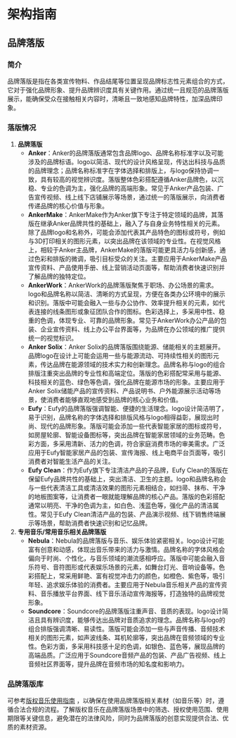 # 架构指南
## 品牌落版
### 简介
品牌落版是指在各类宣传物料、作品结尾等位置呈现品牌标志性元素组合的方式，它对于强化品牌形象、提升品牌辨识度具有关键作用。通过统一且规范的品牌落版展示，能确保受众在接触相关内容时，清晰且一致地感知品牌特性，加深品牌印象。

### 落版情况
1. **品牌落版**
    - **Anker**：Anker的品牌落版通常包含品牌logo、品牌名称标准字以及可能涉及的品牌标语。logo以简洁、现代的设计风格呈现，传达出科技与品质的品牌理念；品牌名称标准字在字体选择和排版上，与logo保持协调一致，具有较高的视觉辨识度。落版整体色彩搭配遵循Anker品牌色，以沉稳、专业的色调为主，强化品牌的高端形象。常见于Anker产品包装、广告宣传视频、线上线下店铺展示等场景，通过统一的落版展示，向消费者传递品牌的核心价值与形象。
    - **AnkerMake**：AnkerMake作为Anker旗下专注于特定领域的品牌，其落版在继承Anker品牌共性的基础上，融入了与自身业务特性相关的元素。除了品牌logo和名称外，可能会添加代表其产品特色的图标或符号，例如与3D打印相关的图形元素，以突出品牌在该领域的专业性。在视觉风格上，相较于Anker主品牌，AnkerMake的落版可能更具活力与创新感，通过色彩和排版的微调，吸引目标受众的关注。主要应用于AnkerMake产品宣传资料、产品使用手册、线上营销活动页面等，帮助消费者快速识别并了解品牌的独特定位。
    - **AnkerWork**：AnkerWork的品牌落版聚焦于职场、办公场景的需求。logo和品牌名称以简洁、清晰的方式呈现，方便在各类办公环境中的展示和识别。落版中可能会融入一些与办公协作、效率提升相关的元素，如代表连接的线条图形或象征团队合作的图标。色彩选择上，多采用中性、稳重的色调，体现专业、可靠的品牌形象。常见于AnkerWork办公产品的包装、企业宣传资料、线上办公平台界面等，为品牌在办公领域的推广提供统一的视觉标识。
    - **Anker Solix**：Anker Solix的品牌落版围绕能源、储能相关的主题展开。品牌logo在设计上可能会运用一些与能源流动、可持续性相关的图形元素，传达品牌在能源领域的技术实力和创新理念。品牌名称与logo的组合排版注重突出品牌的专业性和高端定位。落版的色彩搭配常采用与能源、科技相关的蓝色、绿色等色调，强化品牌在能源市场的形象。主要应用于Anker Solix储能产品的宣传资料、产品说明书、户外能源展示活动等场景，使消费者能够直观地感受到品牌的核心业务和价值。
    - **Eufy**：Eufy的品牌落版强调智能、便捷的生活理念。logo设计简洁明了，易于识别，品牌名称的字体选择和排版风格与logo相得益彰，展现出时尚、现代的品牌形象。落版可能会添加一些代表智能家居的图标或符号，如房屋轮廓、智能设备图标等，突出品牌在智能家居领域的业务范畴。色彩方面，多采用清新、活力的色调，符合家庭消费市场的审美需求。广泛应用于Eufy智能家居产品的包装、宣传海报、线上电商平台页面等，吸引消费者对智能生活产品的关注。
    - **Eufy Clean**：作为Eufy旗下专注清洁产品的子品牌，Eufy Clean的落版在保留Eufy品牌共性的基础上，突出清洁、卫生的主题。logo和品牌名称会与一些代表清洁工具或清洁效果的图形元素相结合，如扫帚、抹布、干净的地板图案等，让消费者一眼就能理解品牌的核心产品。落版的色彩搭配通常以明亮、干净的色调为主，如白色、浅蓝色等，强化产品的清洁属性。常见于Eufy Clean清洁产品的包装、产品演示视频、线下销售终端展示等场景，帮助消费者快速识别和记忆品牌。
2. **专用音乐/常用音乐相关品牌落版**
    - **Nebula**：Nebula的品牌落版与音乐、娱乐体验紧密相关。logo设计可能富有创意和动感，体现出音乐带来的活力与激情。品牌名称的字体风格会偏向于时尚、个性化，与音乐领域的潮流感相呼应。落版中可能会融入音乐符号、音符图形或代表娱乐场景的元素，如舞台灯光、音响设备等。色彩搭配上，常采用鲜艳、富有视觉冲击力的颜色，如橙色、紫色等，吸引年轻、追求娱乐体验的消费者。主要应用于Nebula音乐相关产品的宣传资料、音乐播放平台界面、线下音乐活动宣传海报等，打造独特的品牌视觉形象。
    - **Soundcore**：Soundcore的品牌落版注重声音、音质的表现。logo设计简洁且具有辨识度，能够传达出品牌对音质追求的理念。品牌名称与logo的组合排版强调清晰、易读性。落版可能会添加一些与声音传播、音频技术相关的图形元素，如声波线条、耳机轮廓等，突出品牌在音频领域的专业性。色彩方面，多采用科技感十足的色调，如银色、蓝色等，展现品牌的高端品质。广泛应用于Soundcore音频产品的包装、产品广告视频、线上音频社区界面等，提升品牌在音频市场的知名度和影响力。

### 品牌落版库
可参考[版权音乐使用指南](需补充具体链接或获取方式) ，以确保在使用品牌落版相关素材（如音乐等）时，遵循合法合规的流程。了解版权音乐在品牌落版场景中的筛选、授权使用范围、使用期限等关键信息，避免潜在的法律风险，同时为品牌落版的创意实现提供合法、优质的素材资源。 